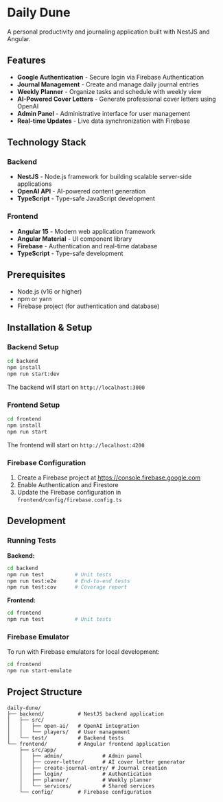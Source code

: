 # Daily Dune

A personal productivity and journaling application built with NestJS and Angular.

## Features

- **Google Authentication** - Secure login via Firebase Authentication
- **Journal Management** - Create and manage daily journal entries
- **Weekly Planner** - Organize tasks and schedule with weekly view
- **AI-Powered Cover Letters** - Generate professional cover letters using OpenAI
- **Admin Panel** - Administrative interface for user management
- **Real-time Updates** - Live data synchronization with Firebase

## Technology Stack

### Backend
- **NestJS** - Node.js framework for building scalable server-side applications
- **OpenAI API** - AI-powered content generation
- **TypeScript** - Type-safe JavaScript development

### Frontend
- **Angular 15** - Modern web application framework
- **Angular Material** - UI component library
- **Firebase** - Authentication and real-time database
- **TypeScript** - Type-safe development

## Prerequisites

- Node.js (v16 or higher)
- npm or yarn
- Firebase project (for authentication and database)

## Installation & Setup

### Backend Setup

```bash
cd backend
npm install
npm run start:dev
```

The backend will start on `http://localhost:3000`

### Frontend Setup

```bash
cd frontend
npm install
npm run start
```

The frontend will start on `http://localhost:4200`

### Firebase Configuration

1. Create a Firebase project at https://console.firebase.google.com
2. Enable Authentication and Firestore
3. Update the Firebase configuration in `frontend/config/firebase.config.ts`

## Development

### Running Tests

**Backend:**
```bash
cd backend
npm run test          # Unit tests
npm run test:e2e      # End-to-end tests
npm run test:cov      # Coverage report
```

**Frontend:**
```bash
cd frontend
npm run test          # Unit tests
```

### Firebase Emulator

To run with Firebase emulators for local development:

```bash
cd frontend
npm run start-emulate
```

## Project Structure

```
daily-dune/
├── backend/           # NestJS backend application
│   ├── src/
│   │   ├── open-ai/   # OpenAI integration
│   │   └── players/   # User management
│   └── test/          # Backend tests
└── frontend/          # Angular frontend application
    ├── src/app/
    │   ├── admin/             # Admin panel
    │   ├── cover-letter/      # AI cover letter generator
    │   ├── create-journal-entry/ # Journal creation
    │   ├── login/             # Authentication
    │   ├── planner/           # Weekly planner
    │   └── services/          # Shared services
    └── config/        # Firebase configuration
```
